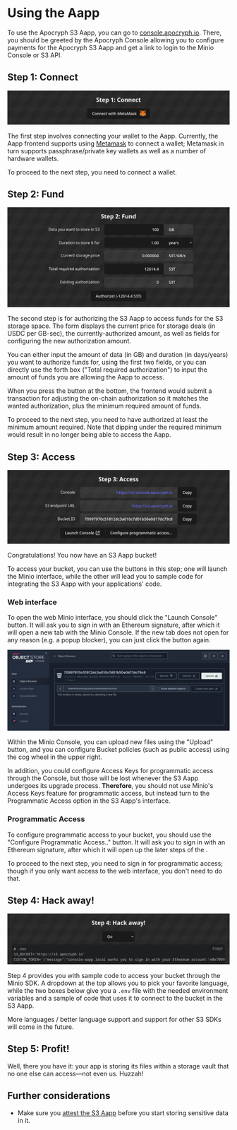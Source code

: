 # Using the Aapp

To use the Apocryph S3 Aapp, you can go to [console.apocryph.io](https://console.apocryph.io). There, you should be greeted by the Apocryph Console allowing you to configure payments for the Apocryph S3 Aapp and get a link to login to the Minio Console or S3 API.

## Step 1: Connect

![Screenshot of the Step 1 interface](./assets/step-1.png)

The first step involves connecting your wallet to the Aapp. Currently, the Aapp frontend supports using [Metamask](https://metamask.io) to connect a wallet; Metamask in turn supports passphrase/private key wallets as well as a number of hardware wallets.

To proceed to the next step, you need to connect a wallet.

## Step 2: Fund

![Screenshot of the Step 2 interface](./assets/step-2.png)

The second step is for authorizing the S3 Aapp to access funds for the S3 storage space. The form displays the current price for storage deals (in USDC per GB-sec), the currently-authorized amount, as well as fields for configuring the new authorization amount.

You can either input the amount of data (in GB) and duration (in days/years) you want to authorize funds for, using the first two fields, or you can directly use the forth box ("Total required authorization") to input the amount of funds you are allowing the Aapp to access.

When you press the button at the bottom, the frontend would submit a transaction for adjusting the on-chain authorization so it matches the wanted authorization, plus the minimum required amount of funds.

To proceed to the next step, you need to have authorized at least the minimum amount required. Note that dipping under the required minimum would result in no longer being able to access the Aapp.

## Step 3: Access

![Screenshot of the Step 3 interface](./assets/step-3.png)

Congratulations! You now have an S3 Aapp bucket!

To access your bucket, you can use the buttons in this step; one will launch the Minio interface, while the other will lead you to sample code for integrating the S3 Aapp with your applications' code.

### Web interface

To open the web Minio interface, you should click the "Launch Console" button. It will ask you to sign in with an Ethereum signature, after which it will open a new tab with the Minio Console. If the new tab does not open for any reason (e.g. a popup blocker), you can just click the button again.

![Screenshot of the Minio Console](./assets/step-3-minio.png)

Within the Minio Console, you can upload new files using the "Upload" button, and you can configure Bucket policies (such as public access) using the cog wheel in the upper right.

In addition, you could configure Access Keys for programmatic access through the Console, but those will be lost whenever the S3 Aapp undergoes its upgrade process. **Therefore**, you should not use Minio's Access Keys feature for programmatic access, but instead turn to the Programmatic Access option in the S3 Aapp's interface.

### Programmatic Access

To configure programmatic access to your bucket, you should use the "Configure Programmatic Access.." button. It will ask you to sign in with an Ethereum signature, after which it will open up the later steps of the .

To proceed to the next step, you need to sign in for programmatic access; though if you only want access to the web interface, you don't need to do that.

## Step 4: Hack away!

![Screenshot of the Step 4 interface](./assets/step-4.png)

Step 4 provides you with sample code to access your bucket through the Minio SDK. A dropdown at the top allows you to pick your favorite language, while the two boxes below give you a `.env` file with the needed environment variables and a sample of code that uses it to connect to the bucket in the S3 Aapp.

More languages / better language support and support for other S3 SDKs will come in the future.

## Step 5: Profit!

Well, there you have it: your app is storing its files within a storage vault that no one else can access—not even us. Huzzah!

## Further considerations

* Make sure you [attest the S3 Aapp](./ATTESTATION.md) before you start storing sensitive data in it.
